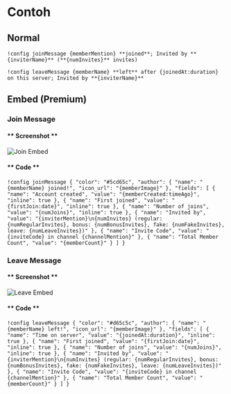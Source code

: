 # Contoh

## Normal

```text
!config joinMessage {memberMention} **joined**; Invited by **{inviterName}** (**{numInvites}** invites)
```

```text
!config leaveMessage {memberName} **left** after {joinedAt:duration} on this server; Invited by **{inviterName}**
```

## Embed (Premium)

### Join Message

<!-- tabs:start -->

#### ** Screenshot **

![Join Embed](../../../assets/invite-manager-join-message-premium.png)

#### ** Code **

```text
!config joinMessage { "color": "#5cd65c", "author": { "name": "{memberName} joined!", "icon_url": "{memberImage}" }, "fields": [ { "name": "Account created", "value": "{memberCreated:timeAgo}", "inline": true }, { "name": "First joined", "value": "{firstJoin:date}", "inline": true }, { "name": "Number of joins", "value": "{numJoins}", "inline": true }, { "name": "Invited by", "value": "{inviterMention}\n{numInvites} (regular: {numRegularInvites}, bonus: {numBonusInvites}, fake: {numFakeInvites}, leave: {numLeaveInvites})" }, { "name": "Invite Code", "value": "{inviteCode} in channel {channelMention}" }, { "name": "Total Member Count", "value": "{memberCount}" } ] }
```

<!-- tabs:end -->

### Leave Message

<!-- tabs:start -->

#### ** Screenshot **

![Leave Embed](../../../assets/invite-manager-leave-message-premium.png)

#### ** Code **

```text
!config leaveMessage { "color": "#d65c5c", "author": { "name": "{memberName} left!", "icon_url": "{memberImage}" }, "fields": [ { "name": "Time on server", "value": "{joinedAt:duration}", "inline": true }, { "name": "First joined", "value": "{firstJoin:date}", "inline": true }, { "name": "Number of joins", "value": "{numJoins}", "inline": true }, { "name": "Invited by", "value": "{inviterMention}\n{numInvites} (regular: {numRegularInvites}, bonus: {numBonusInvites}, fake: {numFakeInvites}, leave: {numLeaveInvites})" }, { "name": "Invite Code", "value": "{inviteCode} in channel {channelMention}" }, { "name": "Total Member Count", "value": "{memberCount}" } ] }
```

<!-- tabs:end -->
